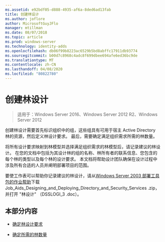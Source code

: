 ```yaml
---
ms.assetid: e92bdf05-d888-4935-af6a-8ded6ad13fab
title: 创建林设计
ms.author: joflore
author: MicrosoftGuyJFlo
manager: mtillman
ms.date: 08/07/2018
ms.topic: article
ms.prod: windows-server
ms.technology: identity-adds
ms.openlocfilehash: db06f99b8223ac6529b5bd8abffc17911db93774
ms.sourcegitcommit: b00d7c8968c4adc8f699dbee694afe6ed36bc9de
ms.translationtype: MT
ms.contentlocale: zh-CN
ms.lasthandoff: 04/08/2020
ms.locfileid: "80822780"
---
```

# <a name="creating-a-forest-design"></a>创建林设计

>适用于：Windows Server 2016、Windows Server 2012 R2、Windows Server 2012

创建林设计需要首先标识组织中的组，这些组具有可用于宿主 Active Directory 林的资源，然后定义林设计要求。 最后，需要确定满足组织需求所需的林数量。  
  
将所有设计要求映射到林模型并选择满足组织需求的林模型后，请记录建议的林设计。 在您的文档中包括为其设计林的组的名称、林所有者的联系信息、您包含的每个林的类型以及每个林的设计要求。 本文档将帮助设计团队确保在设计过程中涉及所有合适的人员并阐明部署项目的范围。  
  
要使工作表可以帮助你记录建议的林设计，请从[Windows Server 2003 部署工具包的作业帮助](https://go.microsoft.com/fwlink/?LinkID=102558)下载 Job_Aids_Designing_and_Deploying_Directory_and_Security_Services .zip，并打开 "林设计" （DSSLOGI_3 .doc）。  
  
## <a name="in-this-section"></a>本部分内容  
  
- [确定林设计要求](../../ad-ds/plan/Identifying-Forest-Design-Requirements.md)  
  
- [确定所需的林数量](../../ad-ds/plan/Determining-the-Number-of-Forests-Required.md)  
